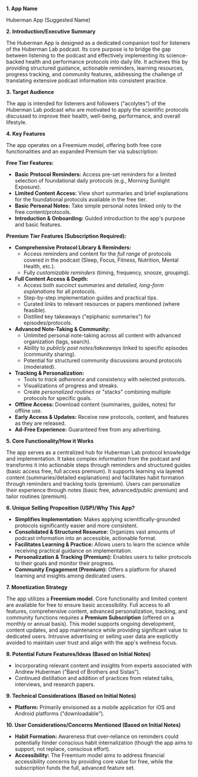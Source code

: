 

**1. App Name**

Huberman App (Suggested Name)

**2. Introduction/Executive Summary**

The Huberman App is designed as a dedicated companion tool for listeners of the Huberman Lab podcast. Its core purpose is to bridge the gap between listening to the podcast and effectively implementing its science-backed health and performance protocols into daily life. It achieves this by providing structured guidance, actionable reminders, learning resources, progress tracking, and community features, addressing the challenge of translating extensive podcast information into consistent practice.

**3. Target Audience**

The app is intended for listeners and followers ("acolytes") of the Huberman Lab podcast who are motivated to apply the scientific protocols discussed to improve their health, well-being, performance, and overall lifestyle.

**4. Key Features**

The app operates on a Freemium model, offering both free core functionalities and an expanded Premium tier via subscription:

**Free Tier Features:**

*   **Basic Protocol Reminders:** Access pre-set reminders for a limited selection of foundational daily protocols (e.g., Morning Sunlight Exposure).
*   **Limited Content Access:** View short summaries and brief explanations for the foundational protocols available in the free tier.
*   **Basic Personal Notes:** Take simple personal notes linked only to the free content/protocols.
*   **Introduction & Onboarding:** Guided introduction to the app's purpose and basic features.

**Premium Tier Features (Subscription Required):**

*   **Comprehensive Protocol Library & Reminders:**
    *   Access reminders and content for the *full range* of protocols covered in the podcast (Sleep, Focus, Fitness, Nutrition, Mental Health, etc.).
    *   Fully *customizable reminders* (timing, frequency, snooze, grouping).
*   **Full Content Access & Depth:**
    *   Access both *succinct summaries* and *detailed, long-form explanations* for all protocols.
    *   Step-by-step implementation guides and practical tips.
    *   Curated links to relevant resources or papers mentioned (where feasible).
    *   Distilled key takeaways ("epiphanic summaries") for episodes/protocols.
*   **Advanced Note-Taking & Community:**
    *   Unlimited personal note-taking across all content with advanced organization (tags, search).
    *   Ability to *publicly post notes/takeaways* linked to specific episodes (community sharing).
    *   Potential for structured community discussions around protocols (moderated).
*   **Tracking & Personalization:**
    *   Tools to *track adherence* and consistency with selected protocols.
    *   Visualizations of progress and streaks.
    *   Create *personalized routines* or "stacks" combining multiple protocols for specific goals.
*   **Offline Access:** Download content (summaries, guides, notes) for offline use.
*   **Early Access & Updates:** Receive new protocols, content, and features as they are released.
*   **Ad-Free Experience:** Guaranteed free from any advertising.

**5. Core Functionality/How it Works**

The app serves as a centralized hub for Huberman Lab protocol knowledge and implementation. It takes complex information from the podcast and transforms it into actionable steps through reminders and structured guides (basic access free, full access premium). It supports learning via layered content (summaries/detailed explanations) and facilitates habit formation through reminders and tracking tools (premium). Users can personalize their experience through notes (basic free, advanced/public premium) and tailor routines (premium).

**6. Unique Selling Proposition (USP)/Why This App?**

*   **Simplifies Implementation:** Makes applying scientifically-grounded protocols significantly easier and more consistent.
*   **Consolidated & Structured Resource:** Organizes vast amounts of podcast information into an accessible, actionable format.
*   **Facilitates Learning & Practice:** Allows users to learn the science while receiving practical guidance on implementation.
*   **Personalization & Tracking (Premium):** Enables users to tailor protocols to their goals and monitor their progress.
*   **Community Engagement (Premium):** Offers a platform for shared learning and insights among dedicated users.

**7. Monetization Strategy**

The app utilizes a **Freemium model**. Core functionality and limited content are available for free to ensure basic accessibility. Full access to all features, comprehensive content, advanced personalization, tracking, and community functions requires a **Premium Subscription** (offered on a monthly or annual basis). This model supports ongoing development, content updates, and app maintenance while providing significant value to dedicated users. Intrusive advertising or selling user data are explicitly avoided to maintain user trust and align with the app's wellness focus.

**8. Potential Future Features/Ideas (Based on Initial Notes)**

*   Incorporating relevant content and insights from experts associated with Andrew Huberman ("Band of Brothers and Sistas").
*   Continued distillation and addition of practices from related talks, interviews, and research papers.

**9. Technical Considerations (Based on Initial Notes)**

*   **Platform:** Primarily envisioned as a mobile application for iOS and Android platforms ("downloadable").

**10. User Considerations/Concerns Mentioned (Based on Initial Notes)**

*   **Habit Formation:** Awareness that over-reliance on reminders could potentially hinder conscious habit internalization (though the app aims to support, not replace, conscious effort).
*   **Accessibility:** The Freemium model aims to address financial accessibility concerns by providing core value for free, while the subscription funds the full, advanced feature set.
